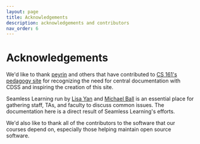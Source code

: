 ```yaml
---
layout: page
title: Acknowledgements
description: acknowledgements and contributors
nav_order: 6
---
```


# Acknowledgements

We'd like to thank [peyrin](https://github.com/peyrin) and others that have contributed to [CS 161's pedagogy site](https://pedagogy.cs161.org/) for recognizing the need for central documentation with CDSS and inspiring the creation of this site.

Seamless Learning run by [Lisa Yan](https://github.com/yanlisa) and [Michael Ball](https://github.com/cycomachead) is an essential place for gathering staff, TAs, and faculty to discuss common issues. The documentation here is a direct result of Seamless Learning's efforts.

We'd also like to thank all of the contributors to the software that our courses depend on, especially those helping maintain open source software.
